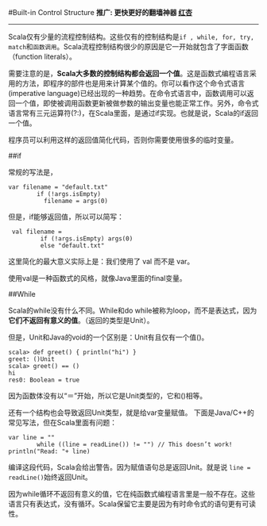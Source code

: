 #Built-in Control Structure
**推广: 更快更好的翻墙神器 [红杏]( http://honx.in/i/VPZdDZnKEyd7byzB)**

---

Scala仅有少量的流程控制结构。这些仅有的控制结构是`if , while, for, try, match`和`函数调用`。Scala流程控制结构很少的原因是它一开始就包含了字面函数（function literals）。

需要注意的是，**Scala大多数的控制结构都会返回一个值**。这是函数式编程语言采用的方法，即程序的部件也是用来计算某个值的。你可以看作这个命令式语言(imperative language)已经出现的一种趋势。在命令式语言中，函数调用可以返回一个值，即使被调用函数更新被做参数的输出变量也能正常工作。另外，命令式语言常有三元运算符(?:)，在Scala里面，是通过if实现。也就是说，Scala的if返回一个值。

程序员可以利用这样的返回值简化代码，否则你需要使用很多的临时变量。


##if

常规的写法是，

```
var filename = "default.txt"        if (!args.isEmpty)          filename = args(0)
```
但是，if能够返回值，所以可以简写：

```
 val filename =         if (!args.isEmpty) args(0)         else "default.txt"```
这里简化的最大意义实际上是：我们使用了 val 而不是 var。
使用val是一种函数式的风格，就像Java里面的final变量。
##While
Scala的while没有什么不同。While和do while被称为loop，而不是表达式，因为**它们不返回有意义的值**。（返回的类型是Unit）。
但是，Unit和Java的void的一个区别是：Unit有且仅有一个值()。
```scala> def greet() { println("hi") }greet: ()Unitscala> greet() == ()
hires0: Boolean = true
```

因为函数体没有以“＝”开始，所以它是Unit类型的，它和()相等。

还有一个结构也会导致返回Unit类型，就是给var变量赋值。
下面是Java/C++的常见写法，但在Scala里面有问题：

```
var line = ""        while ((line = readLine()) != "") // This doesn’t work!println("Read: "+ line)
```
编译这段代码，Scala会给出警告。因为赋值语句总是返回Unit。就是说 `line = readLine()`始终返回Unit。
因为while循环不返回有意义的值，它在纯函数式编程语言里是一般不存在。这些语言只有表达式，没有循环。Scala保留它主要是因为有时命令式的语句更有可读性。